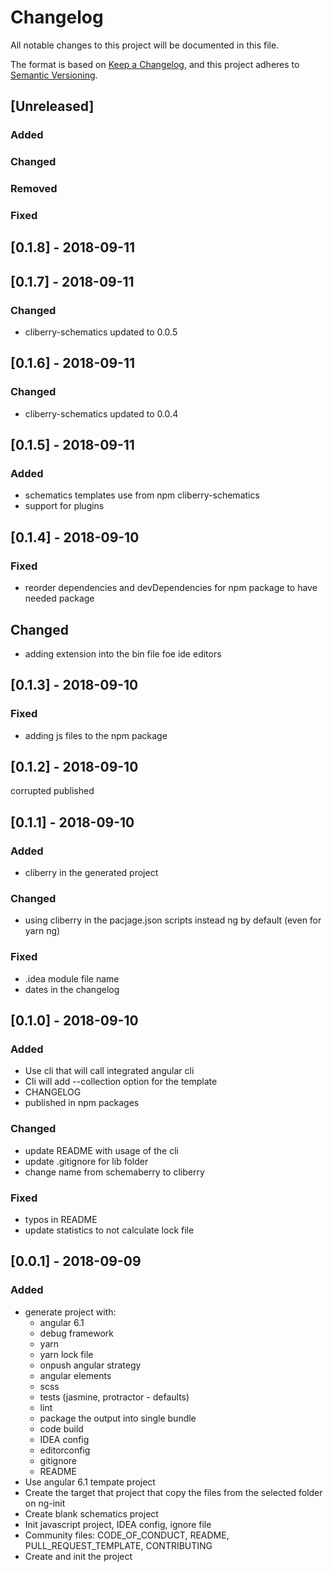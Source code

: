 # Changelog
All notable changes to this project will be documented in this file.

The format is based on [Keep a Changelog](https://keepachangelog.com/en/1.0.0/),
and this project adheres to [Semantic Versioning](https://semver.org/spec/v2.0.0.html).

## [Unreleased]
### Added
### Changed
### Removed
### Fixed


## [0.1.8] - 2018-09-11


## [0.1.7] - 2018-09-11
### Changed
- cliberry-schematics updated to 0.0.5


## [0.1.6] - 2018-09-11
### Changed
- cliberry-schematics updated to 0.0.4

## [0.1.5] - 2018-09-11
### Added
- schematics templates use from npm cliberry-schematics
- support for plugins

## [0.1.4] - 2018-09-10
### Fixed
- reorder dependencies and devDependencies for npm package
to have needed package

## Changed
- adding extension into the bin file foe ide editors

## [0.1.3] - 2018-09-10
### Fixed
- adding js files to the npm package

## [0.1.2] - 2018-09-10
corrupted published

## [0.1.1] - 2018-09-10
### Added
- cliberry in the generated project

### Changed
- using cliberry in the pacjage.json scripts instead ng by default 
(even for yarn ng)

### Fixed
- .idea module file name
- dates in the changelog


## [0.1.0] - 2018-09-10
### Added
- Use cli that will call integrated angular cli
- Cli will add --collection option for the template 
- CHANGELOG
- published in npm packages

### Changed
- update README with usage of the cli
- update .gitignore for lib folder
- change name from schemaberry to cliberry

### Fixed
- typos in README
- update statistics to not calculate lock file


## [0.0.1] - 2018-09-09
### Added
- generate project with:
  * angular 6.1
  * debug framework
  * yarn 
  * yarn lock file
  * onpush angular strategy
  * angular elements
  * scss
  * tests (jasmine, protractor - defaults)
  * lint
  * package the output into single bundle
  * code build
  * IDEA config 
  * editorconfig
  * gitignore
  * README
- Use angular 6.1 tempate project
- Create the target that project that copy the files from the selected folder on ng-init
- Create blank schematics project
- Init javascript project, IDEA config, ignore file
- Community files: CODE_OF_CONDUCT, README, PULL_REQUEST_TEMPLATE, CONTRIBUTING
- Create and init the project
